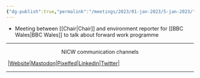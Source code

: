 ```yaml
---
{"dg-publish":true,"permalink":"/meetings/2023/01-jan-2023/5-jan-2023/"}
---
```



- Meeting between [[Chair\|Chair]] and environment reporter for [[BBC Wales\|BBC Wales]] to talk about forward work programme


***
<p style="text-align: center;">NICW communication channels</p>

󠁧 |[Website](https://nationalinfrastructurecommission.wales)|[Mastodon](https://toot.wales/@NICW)|[Pixelfed](https://pix.toot.wales/NICW)|[Linkedin](https://www.linkedin.com/company/26268509/)|[Twitter](https://twitter.com/InfraCommCymru)|
***
